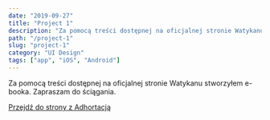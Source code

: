 ```yaml
---
date: "2019-09-27"
title: "Project 1"
description: "Za pomocą treści dostępnej na oficjalnej stronie Watykanu stworzyłem e-booka. Zapraszam do ściągania."
path: "/project-1"
slug: "project-1"
category: "UI Design"
tags: ["app", "iOS", "Android"]
---
```


Za pomocą treści dostępnej na oficjalnej stronie Watykanu stworzyłem e-booka. Zapraszam do ściągania.

[Przejdź do strony z Adhortacją](http://codeforheaven.com/christus-vivit.html)